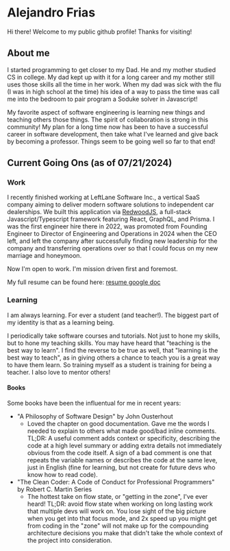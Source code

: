 # Alejandro Frias

Hi there! Welcome to my public github profile! Thanks for visiting!

## About me

I started programming to get closer to my Dad. He and my mother studied CS in college. My dad kept up with it for a long career and my mother still uses those skills all the time in her work.
When my dad was sick with the flu (I was in high school at the time) his idea of a way to pass the time was call me into the bedroom to pair program a Soduke solver in Javascript!

My favorite aspect of software engineering is learning new things and teaching others those things. The spirit of collaboration is strong in this community! My plan for a long time now has been to have a successful career in software development, then take what I've learned and give back by becoming a professor. Things seem to be going well so far to that end!

## Current Going Ons (as of 07/21/2024)

### Work
I recently finished working at LeftLane Software Inc., a vertical SaaS company aiming to deliver modern software solutions to independent car dealerships.
We built this application via [RedwoodJS](https://docs.redwoodjs.com/docs/introduction), a full-stack Javascript/Typescript framework featuring React, GraphQL, and Prisma.
I was the first engineer hire there in 2022, was promoted from Founding Engineer to Director of Engineering and Operations in 2024 when the CEO left, and left the company after successfully finding new leadership for the company and transferring operations over so that I could focus on my new marriage and honeymoon.

Now I'm open to work. I'm mission driven first and foremost.

My full resume can be found here: [resume google doc](https://docs.google.com/document/d/1Ck_YuzgyXsNhVpRP1TdnRRoeGEzjI6Ho3o8jV4bP1VU/edit?usp=sharing)


### Learning

I am always learning. For ever a student (and teacher!). The biggest part of my identity is that as a learning being.

I periodically take software courses and tutorials. Not just to hone my skills, but to hone my teaching skills. You may have heard that "teaching is the best way to learn". I find the reverse to be true as well, that "learning is the best way to teach", as in giving others a chance to teach you is a great way to have them learn. So training myself as a student is training for being a teacher. I also love to mentor others!

#### Books

Some books have been the influentual for me in recent years:
* "A Philosophy of Software Design" by John Ousterhout
  * Loved the chapter on good documentation. Gave me the words I needed to explain to others what made good/bad inline comments. TL;DR: A useful comment adds context or specificity, describing the code at a high level summary or adding extra details not immediately obvious from the code itself. A sign of a bad comment is one that repeats the variable names or describes the code at the same leve, just in English (fine for learning, but not create for future devs who know how to read code).
* "The Clean Coder: A Code of Conduct for Professional Programmers" by Robert C. Martin Series
  * The hottest take on flow state, or "getting in the zone", I've ever heard! TL;DR: avoid flow state when working on long lasting work that multiple devs will work on. You lose sight of the big picture when you get into that focus mode, and 2x speed up you might get from coding in the "zone" will not make up for the compounding architecture decisions you make that didn't take the whole context of the project into consideration.
